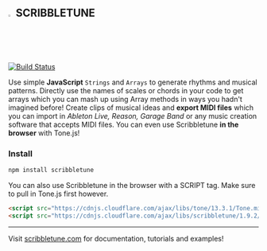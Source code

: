 <img width=2% src="https://scribbletune.com/images/scribbletune-logo.png"> SCRIBBLETUNE
------------------------------------------------
[![Build Status](https://travis-ci.com/scribbletune/scribbletune.svg?branch=master)](http://travis-ci.com/scribbletune/scribbletune)

Use simple __JavaScript__ `Strings` and `Arrays` to generate rhythms and musical patterns. Directly use the names of scales or chords in your code to get arrays which you can mash up using Array methods in ways you hadn't imagined before! Create clips of musical ideas and **export MIDI files** which you can import in *Ableton Live, Reason, Garage Band* or any music creation software that accepts MIDI files. You can even use Scribbletune **in the browser** with Tone.js!

### Install

```bash
npm install scribbletune
```
You can also use Scribbletune in the browser with a SCRIPT tag. Make sure to pull in Tone.js first however.

```html
<script src="https://cdnjs.cloudflare.com/ajax/libs/tone/13.3.1/Tone.min.js"></script>
<script src="https://cdnjs.cloudflare.com/ajax/libs/scribbletune/1.9.2/scribbletune.js"></script>
```
---
Visit [scribbletune.com](https://scribbletune.com) for documentation, tutorials and examples!
